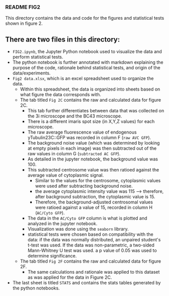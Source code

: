 ### README FIG2
This directory contains the data and code for the figures and statistical tests shown in figure 2.

## There are two files in this directory:
- `FIG2.ipynb`, the Jupyter Python notebook used to visualize the data and perform statistical tests.
- The python notebook is further annotated with markdown explaining the purpose of the code, rationale behind statistical tests, and origin of the data/experiments.
- `Fig2 data.xlsx`, which is an excel spreadsheet used to organize the data. 
	- Within this spreadsheet, the data is organized into sheets based on what figure the data corresponds with.
	- The tab titled `Fig 2C` contains the raw and calculated data for figure 2C. 
		- This tab further differentiates between data that was collected on the 3i microscope and the BC43 microscope. 
		- There is a different imaris spot size (in X,Y,Z values) for each microscope. 
		- The raw average fluorescence value of endogenous yTubulin23C::GFP was recorded in column F (`raw AVC GFP`).
		- The background noise value (which was determined by looking at empty pixels in each image) was then subtracted out of the raw values in column G (`subtracted AC GFP`).
		- As detailed in the jupyter notebook, the background value was 100. 
		- This subtracted centrosome value was then ratioed against the average value of cytoplasmic signal. 
			- Similar to the values for the centrosome, cytoplasmic values were used after subtracting background noise.
			- the average cytoplasmic intensity value was 115 --> therefore, after background subtraction, the cytoplasmic value is 15.
			- Therefore, the background-adjusted centrosomal values were ratioed against a value of 15, recorded in column H (`AC/Cyto GFP`).
		- The data in the `AC/Cyto GFP` column is what is plotted and analyzed in the jupyter notebook. 
		- Visualization was done using the `seaborn` library. 
		- statistical tests were chosen based on compatibility with the data: if the data was normally distributed, an unpaired student's t-test was used. If the data was non-parametric, a two-sided Mann-Whitney U test was used. a p value of 0.05 was used to determine significance. 
	- The tab titled `Fig 2F` contains the raw and calculated data for figure 2F. 
		- The same calculations and rationale was applied to this dataset as was applied for the data in Figure 2C.
- The last sheet is titled `STATS` and contains the stats tables generated by the python notebooks.
 

